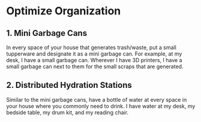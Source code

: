 # Optimize Organization

## 1. Mini Garbage Cans

In every space of your house that generates trash/waste, put a small tupperware and designate it as a mini garbage can. For example, at my desk, I have a small garbage can. Wherever I have 3D printers, I have a small garbage can next to them for the small scraps that are generated. 

## 2. Distributed Hydration Stations

Similar to the mini garbage cans, have a bottle of water at every space in your house where you commonly need to drink. I have water at my desk, my bedside table, my drum kit, and my reading chair.

